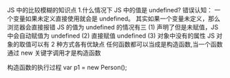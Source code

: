 JS 中的比较模糊的知识点 1.什么情况下 JS 中的值是 undefined?
错误认知： 一个变量如果未定义直接使用就会是 undefined。
其实如果一个变量未定义，那么浏览器会直接报错
JS 的值为 undefined 的情况有三
(1) 声明了但是未赋值，JS 中会自动赋值为 undefined
(2) 直接赋值 undefined
(3) 对象中没有的属性
JS 对象的取值可以有 2 种方式各有优缺点
任何函数都可以当成是构造函数,当一个函数通过 new 关键字调用才是构造函数

构造函数的执行过程
var p1 = new Person();

